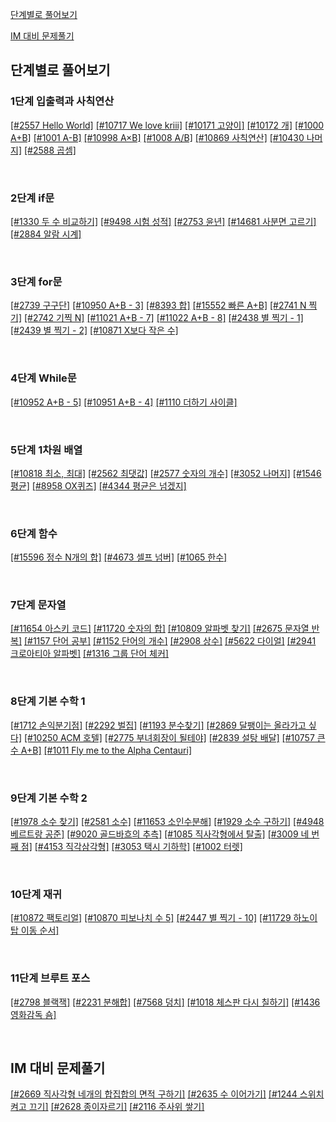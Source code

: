 [단계별로 풀어보기](#단계별로-풀어보기)

[IM 대비 문제풀기](#im-대비-문제풀기)


## 단계별로 풀어보기

### 1단계 입출력과 사칙연산
[[#2557 Hello World]](2022_01/0117_stage_1_2.md)
[[#10717 We love kriii]](2022_01/0117_stage_1_2.md)
[[#10171 고양이]](2022_01/0117_stage_1_2.md)
[[#10172 개]](2022_01/0117_stage_1_2.md)
[[#1000 A+B]](2022_01/0117_stage_1_2.md)
[[#1001 A-B]](2022_01/0117_stage_1_2.md)
[[#10998 A×B]](2022_01/0117_stage_1_2.md)
[[#1008 A/B]](2022_01/0117_stage_1_2.md)
[[#10869 사칙연산]](2022_01/0117_stage_1_2.md)
[[#10430 나머지]](2022_01/0117_stage_1_2.md)
[[#2588 곱셈]](2022_01/0117_stage_1_2.md)

<br>

### 2단계 if문
[[#1330 두 수 비교하기]](2022_01/0117_stage_1_2.md)
[[#9498 시험 성적]](2022_01/0117_stage_1_2.md)
[[#2753 윤년]](2022_01/0117_stage_1_2.md)
[[#14681 사분면 고르기]](2022_01/0117_stage_1_2.md)
[[#2884 알람 시계]](2022_01/0117_stage_1_2.md)

<br>

### 3단계 for문
[[#2739 구구단]](2022_01/0118_stage_3_4.md)
[[#10950 A+B - 3]](2022_01/0118_stage_3_4.md)
[[#8393 합]](2022_01/0118_stage_3_4.md)
[[#15552 빠른 A+B]](2022_01/0118_stage_3_4.md)
[[#2741 N 찍기]](2022_01/0118_stage_3_4.md)
[[#2742 기찍 N]](2022_01/0118_stage_3_4.md)
[[#11021 A+B - 7]](2022_01/0118_stage_3_4.md)
[[#11022 A+B - 8]](2022_01/0118_stage_3_4.md)
[[#2438 별 찍기 - 1]](2022_01/0118_stage_3_4.md)
[[#2439 별 찍기 - 2]](2022_01/0118_stage_3_4.md)
[[#10871 X보다 작은 수]](2022_01/0118_stage_3_4.md)

<br>

### 4단계 While문
[[#10952 A+B - 5]](2022_01/0118_stage_3_4.md)
[[#10951 A+B - 4]](2022_01/0118_stage_3_4.md)
[[#1110 더하기 사이클]](2022_01/0118_stage_3_4.md)

<br>

### 5단계 1차원 배열
[[#10818 최소, 최대]](2022_01/0119_stage_5.md)
[[#2562 최댓값]](2022_01/0119_stage_5.md)
[[#2577 숫자의 개수]](2022_01/0119_stage_5.md)
[[#3052 나머지]](2022_01/0119_stage_5.md)
[[#1546 평균]](2022_01/0119_stage_5.md)
[[#8958 OX퀴즈]](2022_01/0119_stage_5.md)
[[#4344 평균은 넘겠지]](2022_01/0119_stage_5.md)

<br>

### 6단계 함수
[[#15596 정수 N개의 합]](2022_01/0120_stage_6.md)
[[#4673 셀프 넘버]](2022_01/0120_stage_6.md)
[[#1065 한수]](2022_01/0120_stage_6.md)

<br>

### 7단계 문자열
[[#11654 아스키 코드]](2022_01/0121_stage_7.md)
[[#11720 숫자의 합]](2022_01/0121_stage_7.md)
[[#10809 알파벳 찾기]](2022_01/0122_stage_7.md)
[[#2675 문자열 반복]](2022_01/0122_stage_7.md)
[[#1157 단어 공부]](2022_01/0122_stage_7.md)
[[#1152 단어의 개수]](2022_01/0124_stage_7.md)
[[#2908 상수]](2022_01/0124_stage_7.md)
[[#5622 다이얼]](2022_01/0124_stage_7.md)
[[#2941 크로아티아 알파벳]](2022_01/0124_stage_7.md)
[[#1316 그룹 단어 체커]](2022_01/0124_stage_7.md)

<br>

### 8단계 기본 수학 1
[[#1712 손익분기점]](2022_01/0125_stage_8.md)
[[#2292 벌집]](2022_01/0125_stage_8.md)
[[#1193 분수찾기]](2022_01/0125_stage_8.md)
[[#2869 달팽이는 올라가고 싶다]](2022_01/0125_stage_8.md)
[[#10250 ACM 호텔]](2022_01/0126_stage_8.md)
[[#2775 부녀회장이 될테야]](2022_01/0126_stage_8.md)
[[#2839 설탕 배달]](2022_01/0126_stage_8.md)
[[#10757 큰 수 A+B]](2022_01/0127_stage_8_9.md)
[[#1011 Fly me to the Alpha Centauri]](2022_01/0127_stage_8_9.md)

<br>

### 9단계 기본 수학 2
[[#1978 소수 찾기]](2022_01/0127_stage_8_9.md)
[[#2581 소수]](2022_01/0128_stage_9.md)
[[#11653 소인수분해]](2022_01/0128_stage_9.md)
[[#1929 소수 구하기]](2022_01/0128_stage_9.md)
[[#4948 베르트랑 공준]](2022_01/0129_stage_9.md)
[[#9020 골드바흐의 추측]](2022_01/0129_stage_9.md)
[[#1085 직사각형에서 탈출]](2022_01/0129_stage_9.md)
[[#3009 네 번째 점]](2022_01/0129_stage_9.md)
[[#4153 직각삼각형]](2022_02/0202_stage_9.md)
[[#3053 택시 기하학]](2022_02/0203_stage_9.md)
[[#1002 터렛]](2022_02/0203_stage_9.md)

<br>

### 10단계 재귀
[[#10872 팩토리얼]](2022_02/0205_stage_10.md)
[[#10870 피보나치 수 5]](2022_02/0205_stage_10.md)
[[#2447 별 찍기 - 10]](2022_02/0205_stage_10.md)
[[#11729 하노이 탑 이동 순서]](2022_02/0205_stage_10.md)

<br>

### 11단계 브루트 포스
[[#2798 블랙잭]](2022_02/0207_stage_11.md)
[[#2231 분해합]](2022_02/0207_stage_11.md)
[[#7568 덩치]](2022_02/0207_stage_11.md)
[[#1018 체스판 다시 칠하기]](2022_02/0208_stage_11.md)
[[#1436 영화감독 숌]](2022_02/0208_stage_11.md)

<br>



## IM 대비 문제풀기
[[#2669 직사각형 네개의 합집합의 면적 구하기]](2022_02/0209_BJOJ.md)
[[#2635 수 이어가기]](2022_02/0209_BJOJ.md)
[[#1244 스위치 켜고 끄기]](2022_02/0209_BJOJ.md)
[[#2628 종이자르기]](2022_02/0210_BJOJ.md)
[[#2116 주사위 쌓기]](2022_02/0210_BJOJ.md)